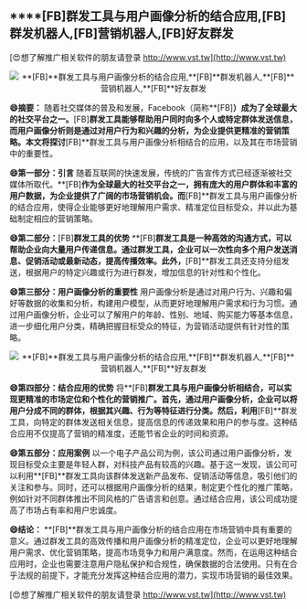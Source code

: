 ## ****[FB]**群发工具与用户画像分析的结合应用,**[FB]**群发机器人,**[FB]**营销机器人,**[FB]**好友群发**

[😍想了解推广相关软件的朋友请登录 http://www.vst.tw](http://www.vst.tw)

 <center><img src="https://vst.tw/MP4/tuiguang/png/6.png" alt="**[FB]**群发工具与用户画像分析的结合应用,**[FB]**群发机器人,**[FB]**营销机器人,**[FB]**好友群发"></center>

**😄摘要：**
随着社交媒体的普及和发展，Facebook（简称**[FB]**）成为了全球最大的社交平台之一。**[FB]**群发工具能够帮助用户同时向多个人或特定群体发送信息，而用户画像分析则是通过对用户行为和兴趣的分析，为企业提供更精准的营销策略。本文将探讨**[FB]**群发工具与用户画像分析相结合的应用，以及其在市场营销中的重要性。

**😄第一部分：引言**
随着互联网的快速发展，传统的广告宣传方式已经逐渐被社交媒体所取代。**[FB]**作为全球最大的社交平台之一，拥有庞大的用户群体和丰富的用户数据，为企业提供了广阔的市场营销机会。而**[FB]**群发工具与用户画像分析的结合应用，使得企业能够更好地理解用户需求、精准定位目标受众，并以此为基础制定相应的营销策略。

**😄第二部分：**[FB]**群发工具的优势**
**[FB]**群发工具是一种高效的沟通方式，可以帮助企业向大量用户传递信息。通过群发工具，企业可以一次性向多个用户发送消息、促销活动或最新动态，提高传播效率。此外，**[FB]**群发工具还支持分组发送，根据用户的特定兴趣或行为进行群发，增加信息的针对性和个性化。

**😄第三部分：用户画像分析的重要性**
用户画像分析是通过对用户行为、兴趣和偏好等数据的收集和分析，构建用户模型，从而更好地理解用户需求和行为习惯。通过用户画像分析，企业可以了解用户的年龄、性别、地域、购买能力等基本信息，进一步细化用户分类，精确把握目标受众的特征，为营销活动提供有针对性的策略。

 <center><img src="https://vst.tw/MP4/tuiguang/png/6.png" alt="**[FB]**群发工具与用户画像分析的结合应用,**[FB]**群发机器人,**[FB]**营销机器人,**[FB]**好友群发"></center>

**😄第四部分：结合应用的优势**
将**[FB]**群发工具与用户画像分析相结合，可以实现更精准的市场定位和个性化的营销推广。首先，通过用户画像分析，企业可以将用户分成不同的群体，根据其兴趣、行为等特征进行分类。然后，利用**[FB]**群发工具，向特定的群体发送相关信息，提高信息的传递效果和用户的参与度。这种结合应用不仅提高了营销的精准度，还能节省企业的时间和资源。

**😄第五部分：应用案例**
以一个电子产品公司为例，该公司通过用户画像分析，发现目标受众主要是年轻人群，对科技产品有较高的兴趣。基于这一发现，该公司可以利用**[FB]**群发工具向该群体发送新产品发布、促销活动等信息，吸引他们的关注和参与。同时，还可以根据用户画像分析的结果，制定更个性化的推广策略，例如针对不同群体推出不同风格的广告语言和创意。通过结合应用，该公司成功提高了市场占有率和用户忠诚度。

**😄结论：**
**[FB]**群发工具与用户画像分析的结合应用在市场营销中具有重要的意义。通过群发工具的高效传播和用户画像分析的精准定位，企业可以更好地理解用户需求、优化营销策略，提高市场竞争力和用户满意度。然而，在运用这种结合应用时，企业也需要注意用户隐私保护和合规性，确保数据的合法使用。只有在合乎法规的前提下，才能充分发挥这种结合应用的潜力，实现市场营销的最佳效果。

[😍想了解推广相关软件的朋友请登录 http://www.vst.tw](http://www.vst.tw)



